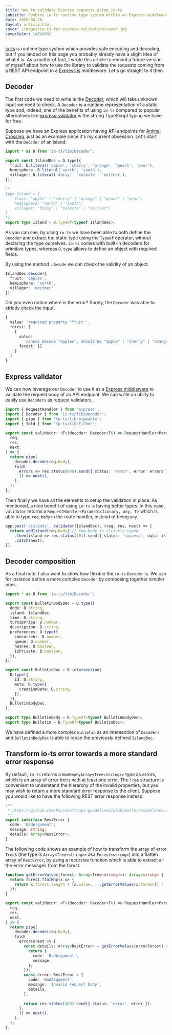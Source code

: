 ```yaml
---
title: How to validate Express requests using io-ts
subtitle: Combine io-ts runtime type system within an Express middleware to handle request validation
date: 2020-04-26
layout: article.html
cover: /images/io-ts-for-express-validation/cover.jpg
coverColor: \#EAADAC
---
```


[Io-ts](https://github.com/gcanti/io-ts) is runtime type system which provides safe encoding and decoding, but if you landed on this page you probably already have a slight idea of what it is. As a matter of fact, I wrote this article to remind a future version of myself about how to use the library to validate the requests coming from a REST API endpoint in a [Express.js](https://expressjs.com/) middleware. Let's go straight to it then.

## Decoder

The first code we need to write is the [Decoder](https://github.com/gcanti/io-ts/blob/master/Decoder.md), which will take unknown input we need to check. A `Decoder` is a runtime representation of a static type and, indeed, one of the benefits of using `io-ts` compared to popular alternatives like [express-validator](https://express-validator.github.io/docs/) is the strong TypeScript typing we have for free.

Suppose we have an Express application having API endpoints for [Animal Crossing](https://animal-crossing.com/), just as an example since it's my current obsession. Let's start with the `Decoder` of an island:

```typescript
import * as D from 'io-ts/lib/Decoder';

export const IslandDec = D.type({
  fruit: D.literal('apple', 'cherry', 'orange', 'peach', 'pear'),
  hemisphere: D.literal('north', 'south'),
  villager: D.literal('daisy', 'celeste', 'neither'),
});

/*
type Island = {
    fruit: "apple" | "cherry" | "orange" | "peach" | "pear";
    hemisphere: "north" | "south";
    villager: "daisy" | "celeste" | "neither";
}
*/
export type Island = D.TypeOf<typeof IslandDec>;
```

As you can see, by using `io-ts` we have been able to both define the `Decoder` and extract the static type using the `TypeOf` operator, without declaring the type ourselves. `io-ts` comes with built-in decoders for primitive types, whereas `D.type` allows to define an object with required fields.

By using the method `.decode` we can check the validity of an object.

```typescript
IslandDec.decode({
  fruit: 'apples',
  hemisphere: 'north',
  villager: 'neither'
})
```

Did you even notice where is the error? Surely, the `Decoder` was able to strictly check the input.

```typescript
{
  value: 'required property "fruit"',
  forest: [
    {
      value:
        'cannot decode "apples", should be "apple" | "cherry" | "orange" | "peach" | "pear"',
      forest: []
    }
  ]
}
```

## Express validator

We can now leverage our `Decoder` to use it as a [Express middleware](https://expressjs.com/en/guide/using-middleware.html) to validate the request body of an API endpoint. We can write an utility to easily use `Decoders` as request validators.

```typescript
import { RequestHandler } from 'express';
import { Decoder } from 'io-ts/lib/Decoder';
import { pipe } from 'fp-ts/lib/pipeable';
import { fold } from 'fp-ts/lib/Either';

export const validator: <T>(decoder: Decoder<T>) => RequestHandler<ParamsDictionary, any, T> = decoder => (
  req,
  res,
  next,
) => {
  return pipe(
    decoder.decode(req.body),
    fold(
      errors => res.status(400).send({ status: 'error', error: errors }),
      () => next(),
    ),
  );
};
```

Then finally we have all the elements to setup the validation in place. As mentioned, a nice benefit of using `io-ts` is having better types. In this case, `validator` returns a `RequestHandler<ParamsDictionary, any, T>` which is able to type `req.body` in the route handler, instead of being `any`.

```typescript
app.post('/islands', validator(IslandDec), (req, res, next) => {
  return addIsland(req.body) // req.body is strictly typed
    .then(island => res.status(301).send({ status: 'success', data: island }))
    .catch(next);
});
```

## Decoder composition

As a final note, I also want to show how flexible the `io-ts` `Decoder` is. We can for instance define a more complex `Decoder` by composing together simpler ones.

```typescript
import * as D from 'io-ts/lib/Decoder';

export const BulletinBodyDec = D.type({
  dodo: D.string,
  island: IslandDec,
  time: D.string,
  turnipPrice: D.number,
  description: D.string,
  preferences: D.type({
    concurrent: D.number,
    queue: D.number,
    hasFee: D.boolean,
    isPrivate: D.boolean,
  }),
});

export const BulletinDec = D.intersection(
  D.type({
    id: D.string,
    meta: D.type({
      creationDate: D.string,
    }),
  }),
  BulletinBodyDec,
);

export type BulletinBody = D.TypeOf<typeof BulletinBodyDec>;
export type Bulletin = D.TypeOf<typeof BulletinDec>;
```

We have defined a more complex `Bulletin` as an intersection of `Decoders` and `BulletinBodyDec` is able to reuse the previously defined `IslandDec`.

## Transform io-ts error towards a more standard error response

By default, `io-ts` returns a `NonEmptyArray<Tree<string>>` type as errors, which is an array of error trees with at least one error. The `Tree` structure is convenient to understand the hierarchy of the invalid properties, but you may wish to return a more standard error response to the client. Suppose you would like to have the following REST error response instead:

```typescript
/**
 * https://github.com/Microsoft/api-guidelines/blob/master/Guidelines.md#errorresponse--object
 */
export interface RestError {
  code: 'BadArgument';
  message: string;
  details: Array<RestError>;
}
```

The following code shows an example of how to transform the array of error `Tree`s (the type is `Array<Tree<string>>` aka `Forest<string>`) into a flatten array of `RestError`, by using a recursive function which is able to extract all the error messages from the forest.

```typescript
function getErrorValues(forest: Array<Tree<string>>): Array<string> {
  return forest.flatMap(x => {
    return x.forest.length ? [x.value, ...getErrorValues(x.forest)] : [x.value];
  });
}

export const validator: <T>(decoder: Decoder<T>) => RequestHandler<ParamsDictionary, any, T> = decoder => (
  req,
  res,
  next,
) => {
  return pipe(
    decoder.decode(req.body),
    fold(
      errorForest => {
        const details: Array<RestError> = getErrorValues(errorForest).map(message => {
          return {
            code: 'BadArgument',
            message,
          };
        });
        const error: RestError = {
          code: 'BadArgument',
          message: 'Invalid request body',
          details,
        };
        
        return res.status(400).send({ status: 'error', error });
      },
      () => next(),
    ),
  );
};
```
